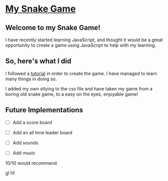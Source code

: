 # <a href="https://tjf-snakegame.netlify.app/">My Snake Game</a>

## Welcome to my Snake Game!

I have recently started learning JavaScript, and thought it would be a great opportunity to create a game using JavaScript to help with my learning.



## So, here's what I did

I followed a <a href="https://www.youtube.com/watch?v=QTcIXok9wNY&t=813s">tutorial</a> in order to create the game. I have managed to learn many things in doing so.

I added my own stlying to the css file and have taken my game from a boring old snake game, to a easy on the eyes, enjoyable game!

## Future Implementations

- [ ] Add a score board
- [ ] Add an all time leader board
- [ ] Add sounds
- [ ] Add music



10/10 would recommend. 

gl hf
